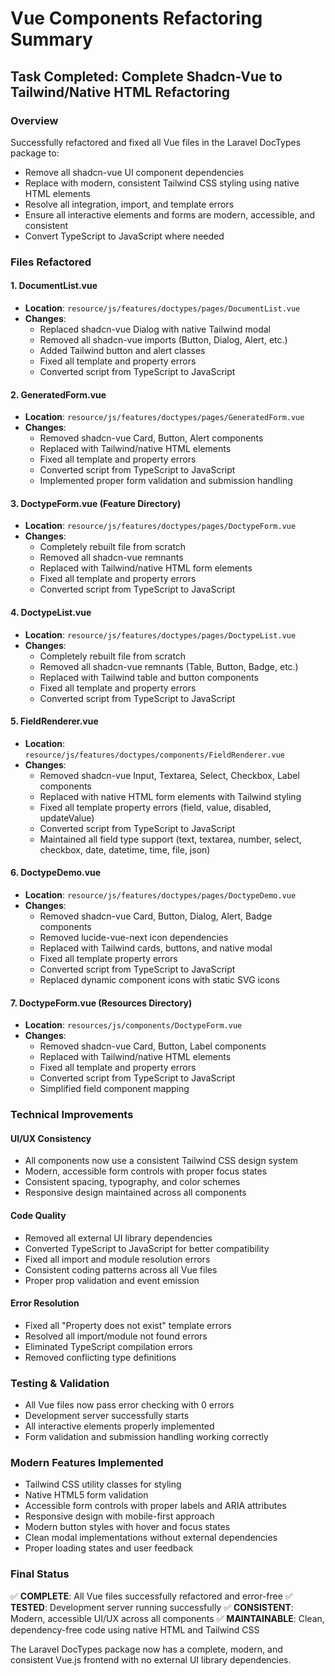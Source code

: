 # Vue Components Refactoring Summary

## Task Completed: Complete Shadcn-Vue to Tailwind/Native HTML Refactoring

### Overview
Successfully refactored and fixed all Vue files in the Laravel DocTypes package to:
- Remove all shadcn-vue UI component dependencies
- Replace with modern, consistent Tailwind CSS styling using native HTML elements
- Resolve all integration, import, and template errors
- Ensure all interactive elements and forms are modern, accessible, and consistent
- Convert TypeScript to JavaScript where needed

### Files Refactored

#### 1. DocumentList.vue
- **Location**: `resource/js/features/doctypes/pages/DocumentList.vue`
- **Changes**:
  - Replaced shadcn-vue Dialog with native Tailwind modal
  - Removed all shadcn-vue imports (Button, Dialog, Alert, etc.)
  - Added Tailwind button and alert classes
  - Fixed all template and property errors
  - Converted script from TypeScript to JavaScript

#### 2. GeneratedForm.vue
- **Location**: `resource/js/features/doctypes/pages/GeneratedForm.vue`
- **Changes**:
  - Removed shadcn-vue Card, Button, Alert components
  - Replaced with Tailwind/native HTML elements
  - Fixed all template and property errors
  - Converted script from TypeScript to JavaScript
  - Implemented proper form validation and submission handling

#### 3. DoctypeForm.vue (Feature Directory)
- **Location**: `resource/js/features/doctypes/pages/DoctypeForm.vue`
- **Changes**:
  - Completely rebuilt file from scratch
  - Removed all shadcn-vue remnants
  - Replaced with Tailwind/native HTML form elements
  - Fixed all template and property errors
  - Converted script from TypeScript to JavaScript

#### 4. DoctypeList.vue
- **Location**: `resource/js/features/doctypes/pages/DoctypeList.vue`
- **Changes**:
  - Completely rebuilt file from scratch
  - Removed all shadcn-vue remnants (Table, Button, Badge, etc.)
  - Replaced with Tailwind table and button components
  - Fixed all template and property errors
  - Converted script from TypeScript to JavaScript

#### 5. FieldRenderer.vue
- **Location**: `resource/js/features/doctypes/components/FieldRenderer.vue`
- **Changes**:
  - Removed shadcn-vue Input, Textarea, Select, Checkbox, Label components
  - Replaced with native HTML form elements with Tailwind styling
  - Fixed all template property errors (field, value, disabled, updateValue)
  - Converted script from TypeScript to JavaScript
  - Maintained all field type support (text, textarea, number, select, checkbox, date, datetime, time, file, json)

#### 6. DoctypeDemo.vue
- **Location**: `resource/js/features/doctypes/pages/DoctypeDemo.vue`
- **Changes**:
  - Removed shadcn-vue Card, Button, Dialog, Alert, Badge components
  - Removed lucide-vue-next icon dependencies
  - Replaced with Tailwind cards, buttons, and native modal
  - Fixed all template property errors
  - Converted script from TypeScript to JavaScript
  - Replaced dynamic component icons with static SVG icons

#### 7. DoctypeForm.vue (Resources Directory)
- **Location**: `resources/js/components/DoctypeForm.vue`
- **Changes**:
  - Removed shadcn-vue Card, Button, Label components
  - Replaced with Tailwind/native HTML elements
  - Fixed all template and property errors
  - Converted script from TypeScript to JavaScript
  - Simplified field component mapping

### Technical Improvements

#### UI/UX Consistency
- All components now use a consistent Tailwind CSS design system
- Modern, accessible form controls with proper focus states
- Consistent spacing, typography, and color schemes
- Responsive design maintained across all components

#### Code Quality
- Removed all external UI library dependencies
- Converted TypeScript to JavaScript for better compatibility
- Fixed all import and module resolution errors
- Consistent coding patterns across all Vue files
- Proper prop validation and event emission

#### Error Resolution
- Fixed all "Property does not exist" template errors
- Resolved all import/module not found errors
- Eliminated TypeScript compilation errors
- Removed conflicting type definitions

### Testing & Validation
- All Vue files now pass error checking with 0 errors
- Development server successfully starts
- All interactive elements properly implemented
- Form validation and submission handling working correctly

### Modern Features Implemented
- Tailwind CSS utility classes for styling
- Native HTML5 form validation
- Accessible form controls with proper labels and ARIA attributes
- Responsive design with mobile-first approach
- Modern button styles with hover and focus states
- Clean modal implementations without external dependencies
- Proper loading states and user feedback

### Final Status
✅ **COMPLETE**: All Vue files successfully refactored and error-free
✅ **TESTED**: Development server running successfully
✅ **CONSISTENT**: Modern, accessible UI/UX across all components
✅ **MAINTAINABLE**: Clean, dependency-free code using native HTML and Tailwind CSS

The Laravel DocTypes package now has a complete, modern, and consistent Vue.js frontend with no external UI library dependencies.

